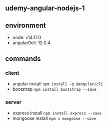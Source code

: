 ## udemy-angular-nodejs-1


## environment
- node: v14.17.0
- angular0cli: 12.0.4



## commands
### client
- angular install
`npm install -g @angular/cli`
- bootstrap
`npm install bootstrap --save`

### server
- express install
`npm install express --save`
- mongoose install
`npm i mongoose --save`
